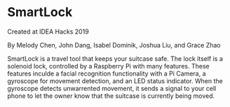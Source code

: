 # SmartLock
Created at IDEA Hacks 2019

By Melody Chen, John Dang, Isabel Dominik, Joshua Liu, and Grace Zhao

SmartLock is a travel tool that keeps your suitcase safe. The lock itself is a solenoid lock, controlled by a Raspberry Pi with many features. These features inculde a facial recognition functionality with a Pi Camera, a gyroscope for movement detection, and an LED status indicator. When the gyroscope detects unwarrented movement, it sends a signal to your cell phone to let the owner know that the suitcase is currently being moved.
